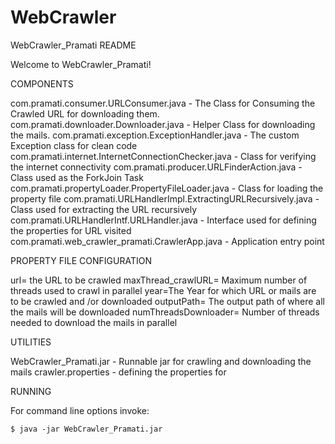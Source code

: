 # WebCrawler

WebCrawler_Pramati README

Welcome to WebCrawler_Pramati!

COMPONENTS

  com.pramati.consumer.URLConsumer.java - The Class for Consuming the Crawled URL for downloading them.
  com.pramati.downloader.Downloader.java - Helper Class for downloading the mails.
  com.pramati.exception.ExceptionHandler.java  - The custom Exception class for clean code
  com.pramati.internet.InternetConnectionChecker.java - Class for verifying the internet connectivity
  com.pramati.producer.URLFinderAction.java - Class used as the ForkJoin Task
  com.pramati.propertyLoader.PropertyFileLoader.java - Class for loading the property file
  com.pramati.URLHandlerImpl.ExtractingURLRecursively.java - Class used for extracting the URL recursively
  com.pramati.URLHandlerIntf.URLHandler.java - Interface used for defining the properties for URL visited
  com.pramati.web_crawler_pramati.CrawlerApp.java - Application entry point
  
  
PROPERTY FILE CONFIGURATION

url= the URL to be crawled
maxThread_crawlURL= Maximum number of threads used to crawl in parallel
year=The Year for which URL or mails are to be crawled and /or downloaded
outputPath= The output path of where all the mails will be downloaded
numThreadsDownloader= Number of threads needed to download the mails in parallel 

UTILITIES

  WebCrawler_Pramati.jar  - Runnable jar for crawling and downloading the mails
  crawler.properties - defining the properties for 
  

RUNNING

  For command line options invoke:

    $ java -jar WebCrawler_Pramati.jar

